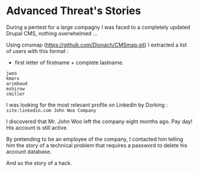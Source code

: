 # Advanced Threat's Stories

During a pentest for a large compagny I was faced to a completely updated Drupal CMS, nothing overwhelmed ...

Using cmsmap (https://github.com/Dionach/CMSmap.git) I extracted a list of users with this format : 
* first letter of firstname + complete lastname.
```
jwoo
kmarx
arimbaud
mshirow
cmiller
```

I was looking for the most relevant profile on Linkedin by Dorking :
`site:linkedin.com John Woo Company`

I discovered that Mr. John Woo left the company eight months ago. Pay day! His account is still active.

By pretending to be an employee of the company, I contacted him telling him the story of a technical problem that requires a password to delete his account database.

And so the story of a hack.

